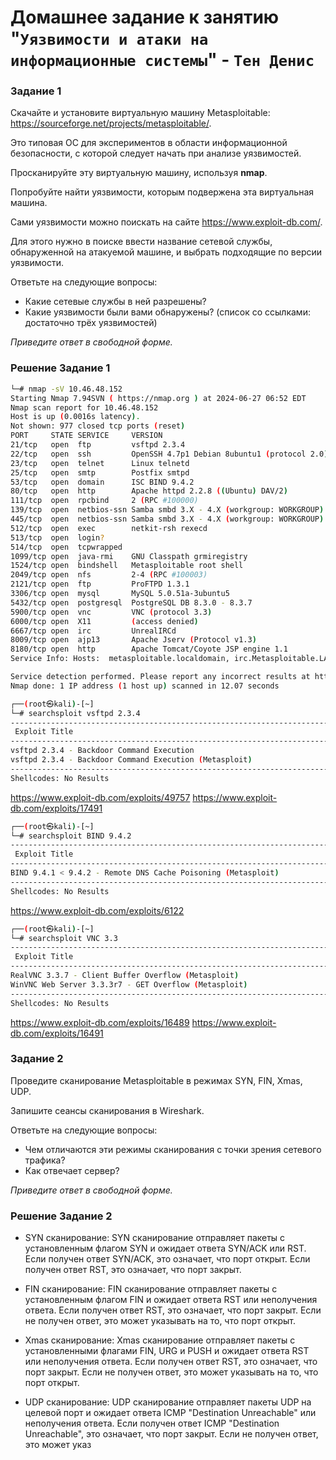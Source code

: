 # Домашнее задание к занятию "`Уязвимости и атаки на информационные системы`" - `Тен Денис`

### Задание 1

Скачайте и установите виртуальную машину Metasploitable: https://sourceforge.net/projects/metasploitable/.

Это типовая ОС для экспериментов в области информационной безопасности, с которой следует начать при анализе уязвимостей.

Просканируйте эту виртуальную машину, используя **nmap**.

Попробуйте найти уязвимости, которым подвержена эта виртуальная машина.

Сами уязвимости можно поискать на сайте https://www.exploit-db.com/.

Для этого нужно в поиске ввести название сетевой службы, обнаруженной на атакуемой машине, и выбрать подходящие по версии уязвимости.

Ответьте на следующие вопросы:

- Какие сетевые службы в ней разрешены?
- Какие уязвимости были вами обнаружены? (список со ссылками: достаточно трёх уязвимостей)
  
*Приведите ответ в свободной форме.*  

### Решение Задание 1

```sh
└─# nmap -sV 10.46.48.152
Starting Nmap 7.94SVN ( https://nmap.org ) at 2024-06-27 06:52 EDT
Nmap scan report for 10.46.48.152
Host is up (0.0016s latency).
Not shown: 977 closed tcp ports (reset)
PORT     STATE SERVICE     VERSION
21/tcp   open  ftp         vsftpd 2.3.4
22/tcp   open  ssh         OpenSSH 4.7p1 Debian 8ubuntu1 (protocol 2.0)
23/tcp   open  telnet      Linux telnetd
25/tcp   open  smtp        Postfix smtpd
53/tcp   open  domain      ISC BIND 9.4.2
80/tcp   open  http        Apache httpd 2.2.8 ((Ubuntu) DAV/2)
111/tcp  open  rpcbind     2 (RPC #100000)
139/tcp  open  netbios-ssn Samba smbd 3.X - 4.X (workgroup: WORKGROUP)
445/tcp  open  netbios-ssn Samba smbd 3.X - 4.X (workgroup: WORKGROUP)
512/tcp  open  exec        netkit-rsh rexecd
513/tcp  open  login?
514/tcp  open  tcpwrapped
1099/tcp open  java-rmi    GNU Classpath grmiregistry
1524/tcp open  bindshell   Metasploitable root shell
2049/tcp open  nfs         2-4 (RPC #100003)
2121/tcp open  ftp         ProFTPD 1.3.1
3306/tcp open  mysql       MySQL 5.0.51a-3ubuntu5
5432/tcp open  postgresql  PostgreSQL DB 8.3.0 - 8.3.7
5900/tcp open  vnc         VNC (protocol 3.3)
6000/tcp open  X11         (access denied)
6667/tcp open  irc         UnrealIRCd
8009/tcp open  ajp13       Apache Jserv (Protocol v1.3)
8180/tcp open  http        Apache Tomcat/Coyote JSP engine 1.1
Service Info: Hosts:  metasploitable.localdomain, irc.Metasploitable.LAN; OSs: Unix, Linux; CPE: cpe:/o:linux:linux_kernel

Service detection performed. Please report any incorrect results at https://nmap.org/submit/ .
Nmap done: 1 IP address (1 host up) scanned in 12.07 seconds
```


```sh
┌──(root㉿kali)-[~]
└─# searchsploit vsftpd 2.3.4
---------------------------------------------------------------------------------------------------------------------------------------------------------------------------------------- ---------------------------------
 Exploit Title                                                                                                                                                                          |  Path
---------------------------------------------------------------------------------------------------------------------------------------------------------------------------------------- ---------------------------------
vsftpd 2.3.4 - Backdoor Command Execution                                                                                                                                               | unix/remote/49757.py
vsftpd 2.3.4 - Backdoor Command Execution (Metasploit)                                                                                                                                  | unix/remote/17491.rb
---------------------------------------------------------------------------------------------------------------------------------------------------------------------------------------- ---------------------------------
Shellcodes: No Results
```
https://www.exploit-db.com/exploits/49757
https://www.exploit-db.com/exploits/17491

```sh
┌──(root㉿kali)-[~]
└─# searchsploit BIND 9.4.2
---------------------------------------------------------------------------------------------------------------------------------------------------------------------------------------- ---------------------------------
 Exploit Title                                                                                                                                                                          |  Path
---------------------------------------------------------------------------------------------------------------------------------------------------------------------------------------- ---------------------------------
BIND 9.4.1 < 9.4.2 - Remote DNS Cache Poisoning (Metasploit)                                                                                                                            | multiple/remote/6122.rb
---------------------------------------------------------------------------------------------------------------------------------------------------------------------------------------- ---------------------------------
Shellcodes: No Results
```
https://www.exploit-db.com/exploits/6122


```sh
┌──(root㉿kali)-[~]
└─# searchsploit VNC 3.3
---------------------------------------------------------------------------------------------------------------------------------------------------------------------------------------- ---------------------------------
 Exploit Title                                                                                                                                                                          |  Path
---------------------------------------------------------------------------------------------------------------------------------------------------------------------------------------- ---------------------------------
RealVNC 3.3.7 - Client Buffer Overflow (Metasploit)                                                                                                                                     | windows/remote/16489.rb
WinVNC Web Server 3.3.3r7 - GET Overflow (Metasploit)                                                                                                                                   | windows/remote/16491.rb
---------------------------------------------------------------------------------------------------------------------------------------------------------------------------------------- ---------------------------------
Shellcodes: No Results
```
https://www.exploit-db.com/exploits/16489
https://www.exploit-db.com/exploits/16491


### Задание 2

Проведите сканирование Metasploitable в режимах SYN, FIN, Xmas, UDP.

Запишите сеансы сканирования в Wireshark.

Ответьте на следующие вопросы:

- Чем отличаются эти режимы сканирования с точки зрения сетевого трафика?
- Как отвечает сервер?

*Приведите ответ в свободной форме.*

### Решение Задание 2

- SYN сканирование: SYN сканирование отправляет пакеты с установленным флагом SYN и ожидает ответа SYN/ACK или RST. Если получен ответ SYN/ACK, это означает, что порт открыт. Если получен ответ RST, это означает, что порт закрыт.

- FIN сканирование: FIN сканирование отправляет пакеты с установленным флагом FIN и ожидает ответа RST или неполучения ответа. Если получен ответ RST, это означает, что порт закрыт. Если не получен ответ, это может указывать на то, что порт открыт.

- Xmas сканирование: Xmas сканирование отправляет пакеты с установленными флагами FIN, URG и PUSH и ожидает ответа RST или неполучения ответа. Если получен ответ RST, это означает, что порт закрыт. Если не получен ответ, это может указывать на то, что порт открыт.

- UDP сканирование: UDP сканирование отправляет пакеты UDP на целевой порт и ожидает ответа ICMP "Destination Unreachable" или неполучения ответа. Если получен ответ ICMP "Destination Unreachable", это означает, что порт закрыт. Если не получен ответ, это может указ
